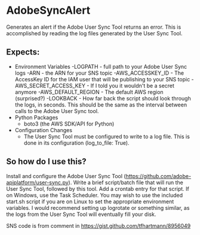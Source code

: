 # AdobeSyncAlert
Generates an alert if the Adobe User Sync Tool returns an error. This is accomplished by reading the log files generated by the User Sync Tool.

## Expects:
- Environment Variables
  -LOGPATH - full path to your Adobe User Sync logs
  -ARN - the ARN for your SNS topic
  -AWS\_ACCESSKEY\_ID - The AccessKey ID for the IAM user that will be publishing to your SNS topic
  -AWS\_SECRET\_ACCESS\_KEY - If I told you it wouldn't be a secret anymore
  -AWS\_DEFAULT\_REGION - The default AWS region (surprised?)
  -LOOKBACK - How far back the script should look through the logs, in seconds. This should be the same as the interval between calls to the Adobe User Sync tool.
- Python Packages
  - boto3 (the AWS SDK/API for Python)
- Configuration Changes
  - The User Sync Tool must be configured to write to a log file. This is done in its configuration (log\_to\_file: True).

## So how do I use this?
Install and configure the Adobe User Sync Tool (https://github.com/adobe-apiplatform/user-sync.py). Write a brief script/batch file that will run the User Sync Tool, followed by this tool. Add a crontab entry for that script. If on Windows, use the Task Scheduler. You may wish to use the included start.sh script if you are on Linux to set the appropriate environment variables. I would recommend setting up logrotate or something similar, as the logs from the User Sync Tool will eventually fill your disk.

SNS code is from comment in https://gist.github.com/tfhartmann/8956049
